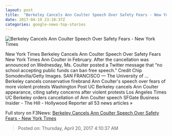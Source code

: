 ```yaml
---
layout: post
title:  "Berkeley Cancels Ann Coulter Speech Over Safety Fears - New York Times"
date: 2017-04-19 23:10:37Z
categories: google-news-top-stories
---
```


![Berkeley Cancels Ann Coulter Speech Over Safety Fears - New York Times](https://static01.nyt.com/images/2017/04/20/us/20Coulter-1/20Coulter-1-facebookJumbo.jpg)

New York Times Berkeley Cancels Ann Coulter Speech Over Safety Fears New York Times Ann Coulter in February. After the cancellation was announced on Wednesday, Ms. Coulter posted a Twitter message that “no school accepting public funds can ban free speech.” Credit Chip Somodevilla/Getty Images. SAN FRANCISCO — The University of ... Berkeley cancels conservative firebrand Ann Coulter's speech over fears of more violent protests Washington Post UC Berkeley cancels Ann Coulter appearance, citing safety concerns after violent protests Los Angeles Times UC Berkeley orders cancellation of Ann Coulter speech SFGate Business Insider - The Hill - Hollywood Reporter all 53 news articles »


Full story on F3News: [Berkeley Cancels Ann Coulter Speech Over Safety Fears - New York Times](http://www.f3nws.com/n/EH4dVJ)

> Posted on: Thursday, April 20, 2017 4:10:37 AM
